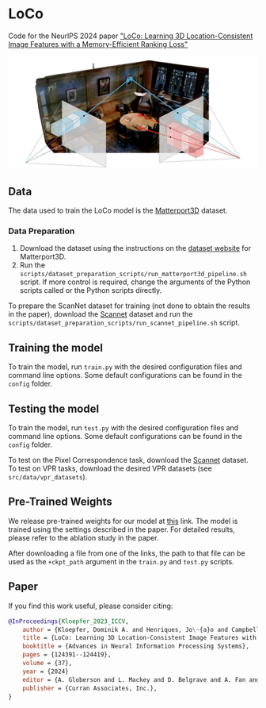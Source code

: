 # LoCo

Code for the NeurIPS 2024 paper ["LoCo: Learning 3D Location-Consistent Image Features with a Memory-Efficient Ranking Loss"](https://www.robots.ox.ac.uk/~vgg/research/loco)

![teaser](assets/splash.jpg)

## Data

The data used to train the LoCo model is the [Matterport3D](https://niessner.github.io/Matterport/) dataset.

### Data Preparation

1. Download the dataset using the instructions on the [dataset website](https://niessner.github.io/Matterport/) for Matterport3D.
2. Run the `scripts/dataset_preparation_scripts/run_matterport3d_pipeline.sh` script. If more control is required, change the arguments of the Python scripts called or the Python scripts directly.

To prepare the ScanNet dataset for training (not done to obtain the results in the paper), download the [Scannet](http://www.scan-net.org) dataset and run the `scripts/dataset_preparation_scripts/run_scannet_pipeline.sh` script.

## Training the model

To train the model, run `train.py` with the desired configuration files and command line options. Some default configurations can be found in the `config` folder.

## Testing the model

To train the model, run `test.py` with the desired configuration files and command line options. Some default configurations can be found in the `config` folder.

To test on the Pixel Correspondence task, download the [Scannet](http://www.scan-net.org) dataset. To test on VPR tasks, download the desired VPR datasets (see `src/data/vpr_datasets`).

## Pre-Trained Weights

We release pre-trained weights for our model at [this](https://drive.google.com/drive/folders/15eFhJ7CrKWM_LgjojSjGvQBABZ4dGyXy?usp=share_link) link.
The model is trained using the settings described in the paper. For detailed results, please refer to the ablation study in the paper.

After downloading a file from one of the links, the path to that file can be used as the `+ckpt_path` argument in the `train.py` and `test.py` scripts.

## Paper

If you find this work useful, please consider citing:

```bibtex
@InProceedings{Kloepfer_2023_ICCV,
    author = {Kloepfer, Dominik A. and Henriques, Jo\~{a}o and Campbell, Dylan},
    title = {LoCo: Learning 3D Location-Consistent Image Features with a Memory-Efficient Ranking Loss},
    booktitle = {Advances in Neural Information Processing Systems},
    pages = {124391--124419},
    volume = {37},
    year = {2024}
    editor = {A. Globerson and L. Mackey and D. Belgrave and A. Fan and U. Paquet and J. Tomczak and C. Zhang},
    publisher = {Curran Associates, Inc.},
}
```
